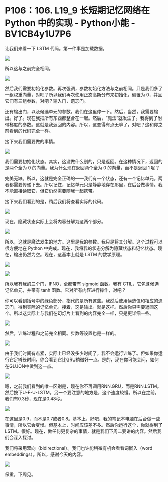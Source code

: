 # P106：106. L19_9 长短期记忆网络在 Python 中的实现 - Python小能 - BV1CB4y1U7P6

让我们来看一下 LSTM 代码。第一件事是加载数据。

![](img/0791c428f844ad89fb8dfb7982943f86_1.png)

所以这与之前完全相同。

![](img/0791c428f844ad89fb8dfb7982943f86_3.png)

然后我们需要初始化参数。再次强调，参数初始化方法与之前相同。只是我们多了一组权重向量，对吧？所以我们再次使用正态高斯分布来初始化，偏置为 0，并且它们有三组参数，对吧？输入门，遗忘门。

还有输出门，以及候选单元的参数。我们在这里停一下。然后，当然，我需要输出。好了。现在我把所有东西都整合在一起。然后，“魔法”就发生了。我得到了附带梯度的参数。这就是我返回的内容。所以，这变得有点无聊了，对吧？这和你之前看到的代码完全一样。

接下来我们需要做的事情。

![](img/0791c428f844ad89fb8dfb7982943f86_5.png)

我们需要初始化状态。其实，这没做什么别的，只是返回。在这种情况下，返回的是两个全为 0 的向量。我为什么现在返回两个全为 0 的向量，而不是返回 1 呢？

完美无缺。所以，这就是完全正确的——我们有一个状态，还有一个记忆单元。两者都需要传递下去。所以记住，记忆单元只是静静地存在那里，在后台做事情。我不能直接读取它，但它仍然需要随我一起携带。

接下来我们看到的是，稍后我们将查看实际的代码。

![](img/0791c428f844ad89fb8dfb7982943f86_7.png)

现在，隐藏状态实际上会将内容分解为这两个部分。

![](img/0791c428f844ad89fb8dfb7982943f86_9.png)

所以，这就是魔法发生的地方。这里是我的参数。我只是将其分解。这个过程可以很方便地在 Python 中完成。现在，我将我的状态分解为隐藏状态和记忆状态。现在，输出仍然为空。现在，这基本上就是 LSTM 的数学原理。

![](img/0791c428f844ad89fb8dfb7982943f86_11.png)

![](img/0791c428f844ad89fb8dfb7982943f86_12.png)

所以我有我的三个门，IFNO，全都带有 sigmoid 函数。我有 CTIL，它包含候选记忆单元，并带有 tanh 函数。它对所有内容进行操作，对吧？

你可以看到括号中的绿色部分，指代的是所有这些。我然后使用候选值和相应的遗忘门，得到实际的记忆单元。接着，这是输出。就是这样。然后你只需要返回这个。所以这实际上与我们在幻灯片上看到的内容完全一样，只是更详细一些。

![](img/0791c428f844ad89fb8dfb7982943f86_14.png)

然后，训练过程和之前完全相同。步数等设置也是一样的。

![](img/0791c428f844ad89fb8dfb7982943f86_16.png)

由于我们时间有点紧，实际上已经没多少时间了，我不会运行训练了。但如果你运行它足够长时间，你会看到它比GRU稍微好一点。是的，现在你可能会问，如何在GLUON中做到这一点。

![](img/0791c428f844ad89fb8dfb7982943f86_18.png)

嗯，之前我们看到的唯一区别是，现在你不再调用RNN.GRU，而是RNN.LSTM。然后按下U-F-U-LSTM。另一个要注意的地方是，这个速度较慢。所以在之前，我们有0.3秒，现在是0.48秒。

![](img/0791c428f844ad89fb8dfb7982943f86_20.png)

在这里是0.9，而不是0.7或者0.8。基本上，好吧，我的笔记本电脑在后台做一些事情，所以它会变慢。但基本上，时间应该差不多。然后你运行这个，你就得到了LSTM。很好。现在，做任何更复杂的事情，就是我们下周二要讲的内容。然后我们会深入探讨。

我们将采用双向（bidirectional）。我们也许能稍微有机会看看词嵌入（word embeddings）。所以，感谢今天的内容。

![](img/0791c428f844ad89fb8dfb7982943f86_22.png)

保重，下周见。
